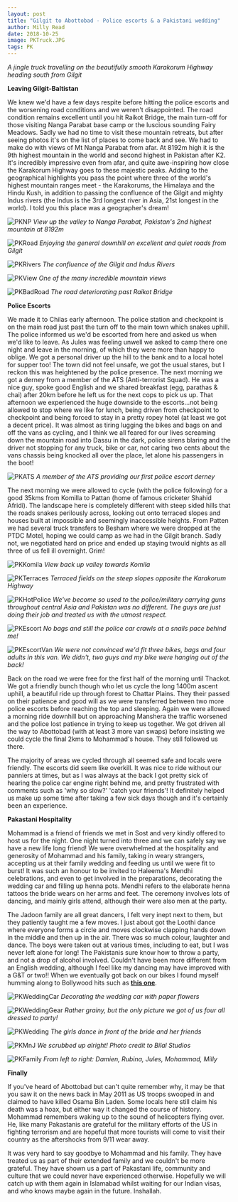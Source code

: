 ```yaml
---
layout: post
title: "Gilgit to Abottobad - Police escorts & a Pakistani wedding"
author: Milly Read
date: 2018-10-25
image: PKTruck.JPG
tags: PK
--- 
```


*A jingle truck travelling on the beautifully smooth Karakorum Highway heading south from Gilgit*

**Leaving Gilgit-Baltistan**  

We knew we'd have a few days respite before hitting the police escorts and the worsening road conditions and we weren't disappointed. The road condition remains excellent until you hit Raikot Bridge, the main turn-off for those visiting Nanga Parabat base camp or the luscious sounding Fairy Meadows. Sadly we had no time to visit these mountain retreats, but after seeing photos it's on the list of places to come back and see. We had to make do with views of Mt Nanga Parabat from afar. At 8192m high it is the 9th highest mountain in the world and second highest in Pakistan after K2. It's incredibly impressive even from afar, and quite awe-inspiring how close the Karakorum Highway goes to these majestic peaks. Adding to the geographical highlights you pass the point where three of the world's highest mountain ranges meet - the Karakorums, the Himalaya and the Hindu Kush, in addition to passing the confluence of the Gilgit and mighty Indus rivers (the Indus is the 3rd longest river in Asia, 21st longest in the world). I told you this place was a geographer's dream!

![PKNP](assets/img/PKNP.jpg) *View up the valley to Nanga Parabat, Pakistan's 2nd highest mountain at 8192m*  

![PKRoad](assets/img/PKRoad.jpg) *Enjoying the general downhill on excellent and quiet roads from Gilgit*  

![PKRivers](assets/img/PKRivers.JPG) *The confluence of the Gilgit and Indus Rivers*  

![PKView](assets/img/PKView.JPG) *One of the many incredible mountain views* 

![PKBadRoad](assets/img/PKBadRoad.jpg) *The road deteriorating past Raikot Bridge*  

**Police Escorts**  

We made it to Chilas early afternoon. The police station and checkpoint is on the main road just past the turn off to the main town which snakes uphill. The police informed us we'd be escorted from here and asked us when we'd like to leave. As Jules was feeling unwell we asked to camp there one night and leave in the morning, of which they were more than happy to oblige. We got a personal driver up the hill to the bank and to a local hotel for supper too! The town did not feel unsafe, we got the usual stares, but I reckon this was heightened by the police presence. The next morning we got a derney from a member of the ATS (Anti-terrorist Squad). He was a nice guy, spoke good English and we shared breakfast (egg, parathas & chai) after 20km before he left us for the next cops to pick us up. That afternoon we experienced the huge downside to the escorts...not being allowed to stop where we like for lunch, being driven from checkpoint to checkpoint and being forced to stay in a pretty ropey hotel (at least we got a decent price). It was almost as tiring lugging the bikes and bags on and off the vans as cycling, and I think we all feared for our lives screaming down the mountain road into Dassu in the dark, police sirens blaring and the driver not stopping for any truck, bike or car, not caring two cents about the vans chassis being knocked all over the place, let alone his passengers in the boot!  

![PKATS](assets/img/PKATS.jpg) *A member of the ATS providing our first police escort derney*  

The next morning we were allowed to cycle (with the police following) for a good 35kms from Komilla to Pattan (home of famous cricketer Shahid Afridi). The landscape here is completely different with steep sided hills that the roads snakes perilously across, looking out onto terraced slopes and houses built at impossible and seemingly inaccessible heights. From Patten we had several truck transfers to Besham where we were dropped at the PTDC Motel, hoping we could camp as we had in the Gilgit branch. Sadly not, we negotiated hard on price and ended up staying twould nights as all three of us fell ill overnight. Grim!

![PKKomila](assets/img/PKKomila.JPG) *View back up valley towards Komila* 

![PKTerraces](assets/img/PKTerraces.jpg) *Terraced fields on the steep slopes opposite the Karakorum Highway* 

![PKHotPolice](assets/img/PKHotPolice.jpg) *We've become so used to the police/military carrying guns throughout central Asia and Pakistan was no different. The guys are just doing their job and treated us with the utmost respect.* 

![PKEscort](assets/img/PKEscort.jpg) *No bags and still the police car crawls at a snails pace behind me!* 

![PKEscortVan](assets/img/PKEscortVan.jpg) *We were not convinced we'd fit three bikes, bags and four adults in this van. We didn't, two guys and my bike were hanging out of the back!* 

Back on the road we were free for the first half of the morning until Thackot. We got a friendly bunch though who let us cycle the long 1400m ascent uphill, a beautiful ride up through forest to Chattar Plains. They their passed on their patience and good will as we were transferred between two more police escorts before reaching the top and sleeping. Again we were allowed a morning ride downhill but on approaching Manshera the traffic worsened and the police lost patience in trying to keep us together. We got driven all the way to Abottobad (with at least 3 more van swaps) before insisting we could cycle the final 2kms to Mohammad's house. They still followed us there. 

The majority of areas we cycled through all seemed safe and locals were friendly. The escorts did seem like overkill. It was nice to ride without our panniers at times, but as I was always at the back I got pretty sick of hearing the police car engine right behind me, and pretty frustrated with comments such as 'why so slow?' 'catch your friends'! It definitely helped us make up some time after taking a few sick days though and it's certainly been an experience. 

**Pakastani Hospitality**  

Mohammad is a friend of friends we met in Sost and very kindly offered to host us for the night. One night turned into three and we can safely say we have a new life long friend! We were overwhelmed at the hospitality and generosity of Mohammad and his family, taking in weary strangers, accepting us at their family wedding and feeding us until we were fit to burst! It was such an honour to be invited to Haleema's Mendhi celebrations, and even to get involved in the preparations, decorating the wedding car and filling up henna pots. Mendhi refers to the elaborate henna tattoos the bride wears on her arms and feet. The ceremony involves lots of dancing, and mainly girls attend, although their were also men at the party. 

The Jadoon family are all great dancers, I felt very inept next to them, but they patiently taught me a few moves. I just about got the Loothi dance where everyone forms a circle and moves clockwise clapping hands down in the middle and then up in the air. There was so much colour, laughter and dance. The boys were taken out at various times, including to eat, but I was never left alone for long! The Pakistanis sure know how to throw a party, and not a drop of alcohol involved. Couldn't have been more different from an English wedding, although I feel like my dancing may have improved with a G&T or two!! When we eventually got back on our bikes I found myself humming along to Bollywood hits such as [**this one**](https://m.soundcloud.com/alizy-angel/ishare-tere-guru-randhawa). 

![PKWeddingCar](assets/img/PKWeddingCar.jpg) *Decorating the wedding car with paper flowers* 

![PKWeddingGear](assets/img/PKWeddingGear.jpg) *Rather grainy, but the only picture we got of us four all dressed to party!* 

![PKWedding](assets/img/PKWedding.jpg) *The girls dance in front of the bride and her friends* 

![PKMnJ](assets/img/PKMnJ.jpg) *We scrubbed up alright! Photo credit to Bilal Studios* 

![PKFamily](assets/img/PKFamily.jpg) *From left to right: Damien, Rubina, Jules, Mohammad, Milly*   

**Finally**  

If you've heard of Abottobad but can't quite remember why, it may be that you saw it on the news back in May 2011 as US troops swooped in and claimed to have killed Osama Bin Laden. Some locals here still claim his death was a hoax, but either way it changed the course of history. Mohammad remembers waking up to the sound of helicopters flying over. He, like many Pakastanis are grateful for the military efforts of the US in fighting terrorism and are hopeful that more tourists will come to visit their country as the aftershocks from 9/11 wear away. 

It was very hard to say goodbye to Mohammad and his family. They have treated us as part of their extended family and we couldn't be more grateful. They have shown us a part of Pakastani life, community and culture that we could never have experienced otherwise. Hopefully we will catch up with them again in Islamabad whilst waiting for our Indian visas, and who knows maybe again in the future. Inshallah.  
